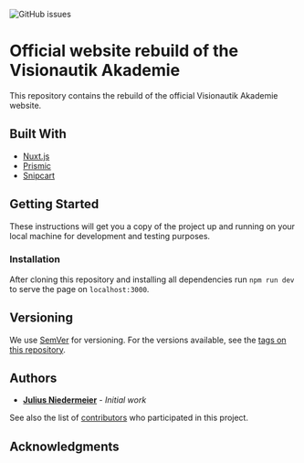 ![GitHub issues](https://img.shields.io/github/issues/Visionautik-Akademie/Visionautik-de)

# Official website rebuild of the Visionautik Akademie

This repository contains the rebuild of the official Visionautik Akademie website.

## Built With

- [Nuxt.js](https://nuxtjs.org/)
- [Prismic](https://prismic.io/)
- [Snipcart](https://snipcart.com/)

## Getting Started

These instructions will get you a copy of the project up and running on your local machine for development and testing purposes.

### Installation

After cloning this repository and installing all dependencies run `npm run dev` to serve the page on `localhost:3000`.

## Versioning

We use [SemVer](http://semver.org/) for versioning. For the versions available, see the [tags on this repository](https://github.com/Visionautik-Akademie/Visionautik-de/tags).

## Authors

- **[Julius Niedermeier](https://github.com/JuliusNiedermeier)** - _Initial work_

See also the list of [contributors](https://github.com/Visionautik-Akademie/Visionautik-de/contributors) who participated in this project.

## Acknowledgments
